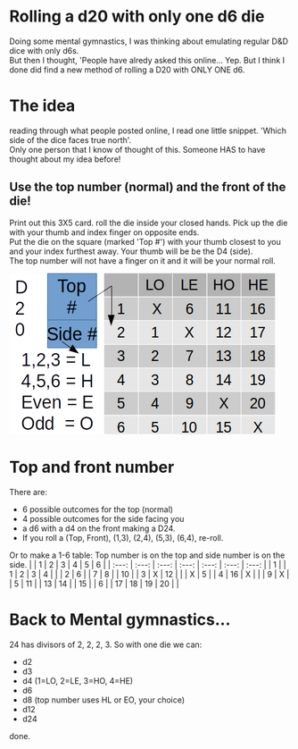 # Rolling a d20 with only one d6 die

Doing some mental gymnastics, I was thinking about emulating regular D&D dice with only d6s.  
But then I thought, 'People have alredy asked this online...  Yep.  But I think I done did find a new method of rolling a D20 with ONLY ONE d6.

# The idea
reading through what people posted online, I read one little snippet.  'Which side of the dice faces true north'.  
Only one person that I know of thought of this.  Someone HAS to have thought about my idea before!

## Use the top number (normal) and the front of the die!

Print out this 3X5 card.  roll the die inside your closed hands.  Pick up the die with your thumb and index finger on opposite ends.  
Put the die on the square (marked 'Top #') with your thumb closest to you and your index furthest away.  Your thumb will be be the D4 (side).  
The top number will not have a finger on it and it will be your normal roll.  

![D20](d20.png)


# Top and front number

There are:
* 6 possible outcomes for the top (normal)
* 4 possible outcomes for the side facing you
* a d6 with a d4 on the front making a D24.
* If you roll a (Top, Front), (1,3), (2,4), (5,3), (6,4), re-roll.

Or to make a 1-6 table: Top number is on the top and side number is on the side.
|  | 1 | 2 | 3 | 4 | 5 | 6 |
| :---: | :---: | :---: | :---: | :---: | :---: | :---: |
| 1 |   | 1 | 2 | 3 | 4 |   |
| 2 | 6 |   | 7 | 8 |   | 10 |
| 3 | X | 12 |   |   | X | 5 |
| 4 | 16 | X |   |   | 9 | X |
| 5 | 11 |   | 13 | 14 |   | 15 |
| 6 |   | 17 | 18 | 19 | 20 |   |


# Back to Mental gymnastics...
24 has divisors of 2, 2, 2, 3.  So with one die we can:
* d2
* d3
* d4 (1=LO, 2=LE, 3=HO, 4=HE)
* d6
* d8 (top number uses HL or EO, your choice)
* d12
* d24

done.
